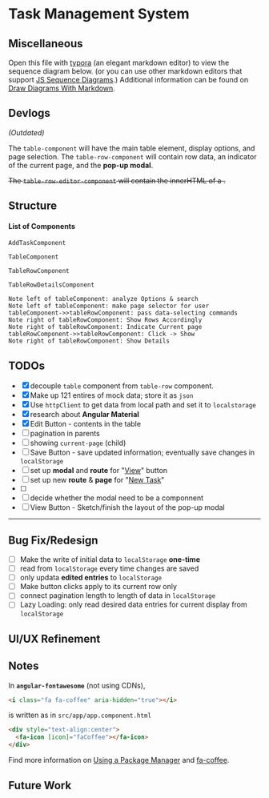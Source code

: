 # Task Management System

## Miscellaneous

Open this file with [typora](https://typora.io) (an elegant markdown editor) to view the sequence diagram below. (or you can use other markdown editors that support [JS Sequence Diagrams](https://bramp.github.io/js-sequence-diagrams/).) Additional information can be found on [Draw Diagrams With Markdown](https://support.typora.io/Draw-Diagrams-With-Markdown/).

## Devlogs

*(Outdated)*

The `table-component` will have the main table element, display options, and page selection. The `table-row-component` will contain row data, an indicator of the current page, and the **pop-up modal**.

~~The `table-row-editor-component` will contain the innerHTML of a .~~

## Structure

#### List of Components

`AddTaskComponent`

`TableComponent`

`TableRowComponent`

`TableRowDetailsComponent`

```sequence
Note left of tableComponent: analyze Options & search
Note left of tableComponent: make page selector for user
tableComponent->>tableRowComponent: pass data-selecting commands 
Note right of tableRowComponent: Show Rows Accordingly
Note right of tableRowComponent: Indicate Current page
tableRowComponent->>tableRowComponent: Click -> Show
Note right of tableRowComponent: Show Details

```

## TODOs
- [x] decouple `table` component from `table-row` component. 
- [x] Make up 121 entires of mock data; store it as `json`
- [x] Use `httpClient` to get data from local path and set it to `localstorage` 
- [x] research about **Angular Material**
- [x] Edit Button - contents in the table
- [ ] pagination in parents
- [ ] showing `current-page` (child)
- [ ] Save Button - save updated information; eventually save changes in `localStorage`
- [ ] set up **modal** and **route** for "<u>View</u>" button
- [ ] set up new **route** & **page** for "<u>New Task</u>"
- [ ] 
- [ ] decide whether the modal need to be a componnent
- [ ] View Button - Sketch/finish the layout of the pop-up modal

------

## Bug Fix/Redesign

- [ ] Make the write of initial data to `localStorage` **one-time**
- [ ] read from `localStorage` every time changes are saved
- [ ] only updata **edited entries** to `localStorage`
- [ ] Make button clicks apply to its current row only
- [ ] connect pagination length to length of data in `localStorage`
- [ ] Lazy Loading: only read desired data entries for current display from `localStorage`

## UI/UX Refinement

## Notes

In **`angular-fontawesome`** (not using CDNs),  

```html
<i class="fa fa-coffee" aria-hidden="true"></i>
```

is written as in `src/app/app.component.html`

```html
<div style="text-align:center">
  <fa-icon [icon]="faCoffee"></fa-icon>
</div>
```

Find more information on [Using a Package Manager](https://fontawesome.com/how-to-use/on-the-web/setup/using-package-managers) and [fa-coffee](https://fontawesome.com/v4.7.0/icon/coffee).

## Future Work